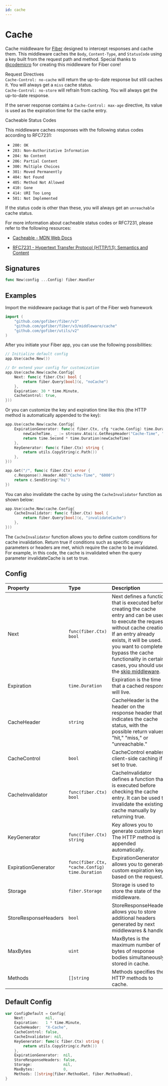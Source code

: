 ```yaml
---
id: cache
---
```


# Cache

Cache middleware for [Fiber](https://github.com/gofiber/fiber) designed to intercept responses and cache them. This middleware caches the `Body`, `Content-Type`, and `StatusCode` using a key built from the request path and method. Special thanks to [@codemicro](https://github.com/codemicro/fiber-cache) for creating this middleware for Fiber core!

Request Directives<br />
`Cache-Control: no-cache` will return the up-to-date response but still caches it. You will always get a `miss` cache status.<br />
`Cache-Control: no-store` will refrain from caching. You will always get the up-to-date response.

If the server response contains a `Cache-Control: max-age` directive, its value is used as the expiration time for the cache entry.

Cacheable Status Codes<br />

This middleware caches responses with the following status codes according to RFC7231:

- `200: OK`
- `203: Non-Authoritative Information`
- `204: No Content`
- `206: Partial Content`
- `300: Multiple Choices`
- `301: Moved Permanently`
- `404: Not Found`
- `405: Method Not Allowed`
- `410: Gone`
- `414: URI Too Long`
- `501: Not Implemented`

If the status code is other than these, you will always get an `unreachable` cache status.

For more information about cacheable status codes or RFC7231, please refer to the following resources:

- [Cacheable - MDN Web Docs](https://developer.mozilla.org/en-US/docs/Glossary/Cacheable)

- [RFC7231 - Hypertext Transfer Protocol (HTTP/1.1): Semantics and Content](https://datatracker.ietf.org/doc/html/rfc7231)

## Signatures

```go
func New(config ...Config) fiber.Handler
```

## Examples

Import the middleware package that is part of the Fiber web framework

```go
import (
    "github.com/gofiber/fiber/v3"
    "github.com/gofiber/fiber/v3/middleware/cache"
    "github.com/gofiber/utils/v2"
)
```

After you initiate your Fiber app, you can use the following possibilities:

```go
// Initialize default config
app.Use(cache.New())

// Or extend your config for customization
app.Use(cache.New(cache.Config{
    Next: func(c fiber.Ctx) bool {
        return fiber.Query[bool](c, "noCache")
    },
    Expiration: 30 * time.Minute,
    CacheControl: true,
}))
```

Or you can customize the key and expiration time like this (the HTTP method is automatically appended to the key):

```go
app.Use(cache.New(cache.Config{
    ExpirationGenerator: func(c fiber.Ctx, cfg *cache.Config) time.Duration {
        newCacheTime, _ := strconv.Atoi(c.GetRespHeader("Cache-Time", "600"))
        return time.Second * time.Duration(newCacheTime)
    },
    KeyGenerator: func(c fiber.Ctx) string {
        return utils.CopyString(c.Path())
    },
}))

app.Get("/", func(c fiber.Ctx) error {
    c.Response().Header.Add("Cache-Time", "6000")
    return c.SendString("hi")
})
```

You can also invalidate the cache by using the `CacheInvalidator` function as shown below:

```go
app.Use(cache.New(cache.Config{
    CacheInvalidator: func(c fiber.Ctx) bool {
        return fiber.Query[bool](c, "invalidateCache")
    },
}))
```

The `CacheInvalidator` function allows you to define custom conditions for cache invalidation. Return true if conditions such as specific query parameters or headers are met, which require the cache to be invalidated. For example, in this code, the cache is invalidated when the query parameter invalidateCache is set to true.

## Config

| Property             | Type                                           | Description                                                                                                                                                                                                                                                                                                    | Default                                                          |
| :------------------- | :--------------------------------------------- | :------------------------------------------------------------------------------------------------------------------------------------------------------------------------------------------------------------------------------------------------------------------------------------------------------------- | :--------------------------------------------------------------- |
| Next                 | `func(fiber.Ctx) bool`                         | Next defines a function that is executed before creating the cache entry and can be used to execute the request without cache creation. If an entry already exists, it will be used. If you want to completely bypass the cache functionality in certain cases, you should use the [skip middleware](skip.md). | `nil`                                                            |
| Expiration           | `time.Duration`                                | Expiration is the time that a cached response will live.                                                                                                                                                                                                                                                       | `1 * time.Minute`                                                |
| CacheHeader          | `string`                                       | CacheHeader is the header on the response header that indicates the cache status, with the possible return values "hit," "miss," or "unreachable."                                                                                                                                                             | `X-Cache`                                                        |
| CacheControl         | `bool`                                         | CacheControl enables client-side caching if set to true.                                                                                                                                                                                                                                                       | `false`                                                          |
| CacheInvalidator     | `func(fiber.Ctx) bool`                         | CacheInvalidator defines a function that is executed before checking the cache entry. It can be used to invalidate the existing cache manually by returning true.                                                                                                                                              | `nil`                                                            |
| KeyGenerator         | `func(fiber.Ctx) string`                       | Key allows you to generate custom keys. The HTTP method is appended automatically.                                                                                                                                                                                                                                                                        | `func(c fiber.Ctx) string { return utils.CopyString(c.Path()) }` |
| ExpirationGenerator  | `func(fiber.Ctx, *cache.Config) time.Duration` | ExpirationGenerator allows you to generate custom expiration keys based on the request.                                                                                                                                                                                                                        | `nil`                                                            |
| Storage              | `fiber.Storage`                                | Storage is used to store the state of the middleware.                                                                                                                                                                                                                                                            | In-memory store                                                  |
| StoreResponseHeaders | `bool`                                         | StoreResponseHeaders allows you to store additional headers generated by next middlewares & handler.                                                                                                                                                                                                           | `false`                                                          |
| MaxBytes             | `uint`                                         | MaxBytes is the maximum number of bytes of response bodies simultaneously stored in cache.                                                                                                                                                                                                                     | `0` (No limit)                                                   |
| Methods              | `[]string`                                     | Methods specifies the HTTP methods to cache.                                                                                                                                                                                                                                                                   | `[]string{fiber.MethodGet, fiber.MethodHead}`                    |

## Default Config

```go
var ConfigDefault = Config{
    Next:         nil,
    Expiration:   1 * time.Minute,
    CacheHeader:  "X-Cache",
    CacheControl: false,
    CacheInvalidator: nil,
    KeyGenerator: func(c fiber.Ctx) string {
        return utils.CopyString(c.Path())
    },
    ExpirationGenerator:  nil,
    StoreResponseHeaders: false,
    Storage:              nil,
    MaxBytes:             0,
    Methods: []string{fiber.MethodGet, fiber.MethodHead},
}
```
